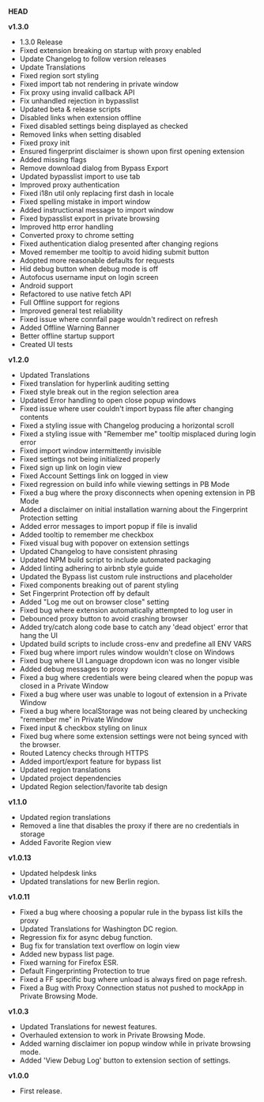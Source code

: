 __HEAD__

__v1.3.0__

* 1.3.0 Release
* Fixed extension breaking on startup with proxy enabled
* Update Changelog to follow version releases
* Update Translations
* Fixed region sort styling
* Fixed import tab not rendering in private window
* Fix proxy using invalid callback API
* Fix unhandled rejection in bypasslist
* Updated beta & release scripts
* Disabled links when extension offline
* Fixed disabled settings being displayed as checked
* Removed links when setting disabled
* Fixed proxy init
* Ensured fingerprint disclaimer is shown upon first opening extension
* Added missing flags
* Remove download dialog from Bypass Export
* Updated bypasslist import to use tab
* Improved proxy authentication
* Fixed i18n util only replacing first dash in locale
* Fixed spelling mistake in import window
* Added instructional message to import window
* Fixed bypasslist export in private browsing
* Improved http error handling
* Converted proxy to chrome setting
* Fixed authentication dialog presented after changing regions
* Moved remember me tooltip to avoid hiding submit button
* Adopted more reasonable defaults for requests
* Hid debug button when debug mode is off
* Autofocus username input on login screen
* Android support
* Refactored to use native fetch API
* Full Offline support for regions
* Improved general test reliability
* Fixed issue where connfail page wouldn't redirect on refresh
* Added Offline Warning Banner
* Better offline startup support
* Created UI tests

__v1.2.0__

* Updated Translations
* Fixed translation for hyperlink auditing setting
* Fixed style break out in the region selection area
* Updated Error handling to open close popup windows
* Fixed issue where user couldn't import bypass file after changing contents
* Fixed a styling issue with Changelog producing a horizontal scroll
* Fixed a styling issue with "Remember me" tooltip misplaced during login error
* Fixed import window intermittently invisible
* Fixed settings not being initialized properly
* Fixed sign up link on login view
* Fixed Account Settings link on logged in view
* Fixed regression on build info while viewing settings in PB Mode
* Fixed a bug where the proxy disconnects when opening extension in PB Mode
* Added a disclaimer on initial installation warning about the Fingerprint Protection setting
* Added error messages to import popup if file is invalid
* Added tooltip to remember me checkbox
* Fixed visual bug with popover on extension settings
* Updated Changelog to have consistent phrasing
* Updated NPM build script to include automated packaging
* Added linting adhering to airbnb style guide
* Updated the Bypass list custom rule instructions and placeholder
* Fixed components breaking out of parent styling
* Set Fingerprint Protection off by default
* Added "Log me out on browser close" setting
* Fixed bug where extension automatically attempted to log user in
* Debounced proxy button to avoid crashing browser
* Added try/catch along code base to catch any 'dead object' error that hang the UI
* Updated build scripts to include cross-env and predefine all ENV VARS
* Fixed bug where import rules window wouldn't close on Windows
* Fixed bug where UI Language dropdown icon was no longer visible
* Added debug messages to proxy
* Fixed a bug where credentials were being cleared when the popup was closed in a Private Window
* Fixed a bug where user was unable to logout of extension in a Private Window
* Fixed a bug where localStorage was not being cleared by unchecking "remember me" in Private Window
* Fixed input & checkbox styling on linux
* Fixed bug where some extension settings were not being synced with the browser.
* Routed Latency checks through HTTPS
* Added import/export feature for bypass list
* Updated region translations
* Updated project dependencies
* Updated Region selection/favorite tab design

__v1.1.0__

* Updated region translations
* Removed a line that disables the proxy if there are no credentials in storage
* Added Favorite Region view

__v1.0.13__

* Updated helpdesk links
* Updated translations for new Berlin region.

__v1.0.11__

* Fixed a bug where choosing a popular rule in the bypass list kills the proxy
* Updated Translations for Washington DC region.
* Regression fix for async debug function.
* Bug fix for translation text overflow on login view
* Added new bypass list page.
* Fixed warning for Firefox ESR.
* Default Fingerprinting Protection to true
* Fixed a FF specific bug where unload is always fired on page refresh.
* Fixed a Bug with Proxy Connection status not pushed to mockApp in Private Browsing Mode.

__v1.0.3__

* Updated Translations for newest features.
* Overhauled extension to work in Private Browsing Mode.
* Added warning disclaimer ion popup window while in private browsing mode.
* Added 'View Debug Log' button to extension section of settings.

__v1.0.0__

* First release.
